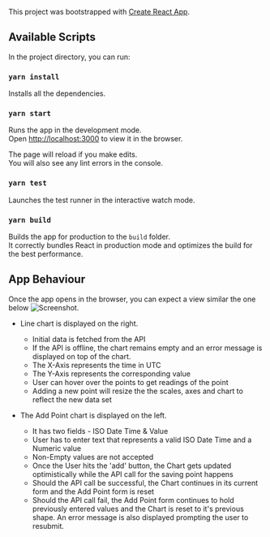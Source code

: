 This project was bootstrapped with [Create React App](https://github.com/facebook/create-react-app).

## Available Scripts

In the project directory, you can run:

### `yarn install`
Installs all the dependencies.

### `yarn start`

Runs the app in the development mode.<br>
Open [http://localhost:3000](http://localhost:3000) to view it in the browser.

The page will reload if you make edits.<br>
You will also see any lint errors in the console.

### `yarn test`

Launches the test runner in the interactive watch mode.<br>

### `yarn build`

Builds the app for production to the `build` folder.<br>
It correctly bundles React in production mode and optimizes the build for the best performance.

## App Behaviour
Once the app opens in the browser, you can expect a view similar the one below ![Screenshot](https://i.ibb.co/CvP7Hrs/linegraph-what-to-expect.png).

* Line chart is displayed on the right.
  + Initial data is fetched from the API
  + If the API is offline, the chart remains empty and an error message is displayed on top of the chart.
  + The X-Axis represents the time in UTC
  + The Y-Axis represents the corresponding value
  + User can hover over the points to get readings of the point
  + Adding a new point will resize the the scales, axes and chart to reflect the new data set

* The Add Point chart is displayed on the left.
  + It has two fields - ISO Date Time & Value
  + User has to enter text that represents a valid ISO Date Time and a Numeric value
  + Non-Empty values are not accepted
  + Once the User hits the 'add' button, the Chart gets updated optimistically while the API call for the saving point happens
  + Should the API call be successful, the Chart continues in its current form and the Add Point form is reset
  + Should the API call fail, the Add Point form continues to hold previously entered values and the Chart is reset to it's previous shape. An error message is also displayed prompting the user to resubmit.  
